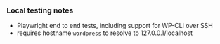 




### Local testing notes

 - Playwright end to end tests, including support for WP-CLI over SSH
 - requires hostname `wordpress` to resolve to 127.0.0.1/localhost
